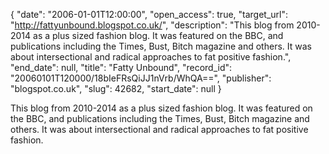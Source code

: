 {
  "date": "2006-01-01T12:00:00", 
  "open_access": true, 
  "target_url": "http://fattyunbound.blogspot.co.uk/", 
  "description": "This blog from 2010-2014 as a plus sized fashion blog. It was featured on the BBC, and publications including the Times, Bust, Bitch magazine and others. It was about intersectional and radical approaches to fat positive fashion.", 
  "end_date": null, 
  "title": "Fatty Unbound", 
  "record_id": "20060101T120000/18bIeFRsQiJJ1nVrb/WhQA==", 
  "publisher": "blogspot.co.uk", 
  "slug": 42682, 
  "start_date": null
}

This blog from 2010-2014 as a plus sized fashion blog. It was featured on the BBC, and publications including the Times, Bust, Bitch magazine and others. It was about intersectional and radical approaches to fat positive fashion.